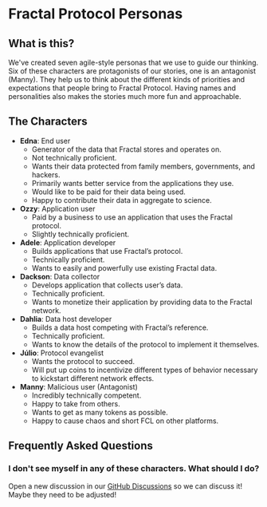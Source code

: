 # Fractal Protocol Personas

## What is this?

We've created seven agile-style personas that we use to guide our thinking. Six of these characters are protagonists of our stories, one is an antagonist (Manny). They help us to think about the different kinds of priorities and expectations that people bring to Fractal Protocol. Having names and personalities also makes the stories much more fun and approachable.

## The Characters

- **Edna**: End user
  - Generator of the data that Fractal stores and operates on.
  - Not technically proficient.
  - Wants their data protected from family members, governments, and hackers.
  - Primarily wants better service from the applications they use.
  - Would like to be paid for their data being used.
  - Happy to contribute their data in aggregate to science.
- **Ozzy**: Application user
  - Paid by a business to use an application that uses the Fractal protocol.
  - Slightly technically proficient.
- **Adele**: Application developer
  - Builds applications that use Fractal’s protocol.
  - Technically proficient.
  - Wants to easily and powerfully use existing Fractal data.
- **Dackson**: Data collector
  - Develops application that collects user’s data.
  - Technically proficient.
  - Wants to monetize their application by providing data to the Fractal network.
- **Dahlia**: Data host developer
  - Builds a data host competing with Fractal’s reference.
  - Technically proficient.
  - Wants to know the details of the protocol to implement it themselves.
- **Júlio**: Protocol evangelist
  - Wants the protocol to succeed.
  - Will put up coins to incentivize different types of behavior necessary to kickstart different network effects.
- **Manny**: Malicious user (Antagonist)
  - Incredibly technically competent.
  - Happy to take from others.
  - Wants to get as many tokens as possible.
  - Happy to cause chaos and short FCL on other platforms.

## Frequently Asked Questions

### I don't see myself in any of these characters. What should I do?

[GitHub discussions]: https://github.com/trustfractal/protocol/discussions

Open a new discussion in our [GitHub Discussions] so we can discuss it! Maybe they need to be adjusted!
